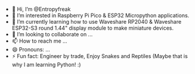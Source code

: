- 👋 Hi, I’m @Entropyfreak
- 👀 I’m interested in Raspberry Pi Pico & ESP32 Micropython applications.
- 🌱 I’m currently learning how to use Waveshare RP2040 & Waveshare ESP32-S3 round 1.44" display module to make miniature devices.
- 💞️ I’m looking to collaborate on ...
- 📫 How to reach me ...
- 😄 Pronouns: ...
- ⚡ Fun fact: Engineer by trade, Enjoy Snakes and Reptiles (Maybe that is why I am learning Python! :)

<!---
Entropyfreak/Entropyfreak is a ✨ special ✨ repository because its `README.md` (this file) appears on your GitHub profile.
You can click the Preview link to take a look at your changes.
--->
